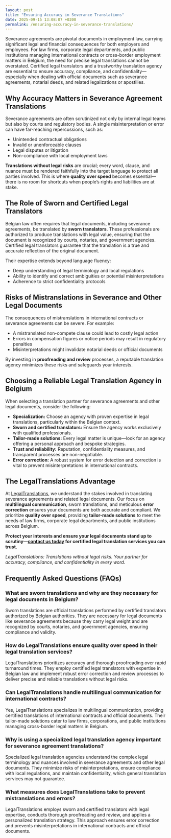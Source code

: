 ```yaml
---
layout: post
title: "Ensuring Accuracy in Severance Translations"
date: 2025-09-15 13:08:07 +0200
permalink: /ensuring-accuracy-in-severance-translations/
---
```

Severance agreements are pivotal documents in employment law, carrying significant legal and financial consequences for both employers and employees. For law firms, corporate legal departments, and public institutions managing international contracts or cross-border employment matters in Belgium, the need for precise legal translations cannot be overstated. Certified legal translators and a trustworthy translation agency are essential to ensure accuracy, compliance, and confidentiality—especially when dealing with official documents such as severance agreements, notarial deeds, and related legalizations or apostilles.

## Why Accuracy Matters in Severance Agreement Translations

Severance agreements are often scrutinized not only by internal legal teams but also by courts and regulatory bodies. A single misinterpretation or error can have far-reaching repercussions, such as:

- Unintended contractual obligations
- Invalid or unenforceable clauses
- Legal disputes or litigation
- Non-compliance with local employment laws

**Translations without legal risks** are crucial; every word, clause, and nuance must be rendered faithfully into the target language to protect all parties involved. This is where **quality over speed** becomes essential—there is no room for shortcuts when people’s rights and liabilities are at stake.

## The Role of Sworn and Certified Legal Translators

Belgian law often requires that legal documents, including severance agreements, be translated by **sworn translators**. These professionals are authorized to produce translations with legal value, ensuring that the document is recognized by courts, notaries, and government agencies. Certified legal translators guarantee that the translation is a true and accurate reflection of the original document.

Their expertise extends beyond language fluency:

- Deep understanding of legal terminology and local regulations
- Ability to identify and correct ambiguities or potential misinterpretations
- Adherence to strict confidentiality protocols

## Risks of Mistranslations in Severance and Other Legal Documents

The consequences of mistranslations in international contracts or severance agreements can be severe. For example:

- A mistranslated non-compete clause could lead to costly legal action
- Errors in compensation figures or notice periods may result in regulatory penalties
- Misinterpretations might invalidate notarial deeds or official documents

By investing in **proofreading and review** processes, a reputable translation agency minimizes these risks and safeguards your interests.

## Choosing a Reliable Legal Translation Agency in Belgium

When selecting a translation partner for severance agreements and other legal documents, consider the following:

- **Specialization:** Choose an agency with proven expertise in legal translations, particularly within the Belgian context.
- **Sworn and certified translators:** Ensure the agency works exclusively with qualified professionals.
- **Tailor-made solutions:** Every legal matter is unique—look for an agency offering a personal approach and bespoke strategies.
- **Trust and reliability:** Reputation, confidentiality measures, and transparent processes are non-negotiable.
- **Error correction:** A robust system for error detection and correction is vital to prevent misinterpretations in international contracts.

## The LegalTranslations Advantage

At [LegalTranslations](https://www.legaltranslations.be/), we understand the stakes involved in translating severance agreements and related legal documents. Our focus on **multilingual communication**, sworn translations, and meticulous **error correction** ensures your documents are both accurate and compliant. We prioritize **quality over speed**, providing **tailor-made solutions** to meet the needs of law firms, corporate legal departments, and public institutions across Belgium.

**Protect your interests and ensure your legal documents stand up to scrutiny—[contact us today](https://www.legaltranslations.be/) for certified legal translation services you can trust.**

*LegalTranslations: Translations without legal risks. Your partner for accuracy, compliance, and confidentiality in every word.*

## Frequently Asked Questions (FAQs)

### What are sworn translations and why are they necessary for legal documents in Belgium?

Sworn translations are official translations performed by certified translators authorized by Belgian authorities. They are necessary for legal documents like severance agreements because they carry legal weight and are recognized by courts, notaries, and government agencies, ensuring compliance and validity.

### How do LegalTranslations ensure quality over speed in their legal translation services?

LegalTranslations prioritizes accuracy and thorough proofreading over rapid turnaround times. They employ certified legal translators with expertise in Belgian law and implement robust error correction and review processes to deliver precise and reliable translations without legal risks.

### Can LegalTranslations handle multilingual communication for international contracts?

Yes, LegalTranslations specializes in multilingual communication, providing certified translations of international contracts and official documents. Their tailor-made solutions cater to law firms, corporations, and public institutions managing cross-border legal matters in Belgium.

### Why is using a specialized legal translation agency important for severance agreement translations?

Specialized legal translation agencies understand the complex legal terminology and nuances involved in severance agreements and other legal documents. They minimize risks of misinterpretations, ensure compliance with local regulations, and maintain confidentiality, which general translation services may not guarantee.

### What measures does LegalTranslations take to prevent mistranslations and errors?

LegalTranslations employs sworn and certified translators with legal expertise, conducts thorough proofreading and review, and applies a personalized translation strategy. This approach ensures error correction and prevents misinterpretations in international contracts and official documents.

<script type="application/ld+json">
{
  "@context": "https://schema.org",
  "@type": "BlogPosting",
  "headline": "Ensuring Accuracy in Severance Translations",
  "description": "Explore the importance of certified legal translations for severance agreements in Belgium, focusing on accuracy, sworn translators, and choosing a reliable legal translation agency.",
  "author": {
    "@type": "Person",
    "name": "Legal Translations"
  },
  "publisher": {
    "@type": "Person",
    "name": "Legal Translations"
  },
  "datePublished": "2024-06-01",
  "mainEntityOfPage": {
    "@type": "WebPage",
    "@id": "https://www.legaltranslations.be/blog/ensuring-accuracy-in-severance-translations"
  },
  "keywords": "Sworn translations, Legal translations, Multilingual communication, International contracts, Notarial deeds, Official documents, Legalizations & apostilles, Proofreading and review, Translation strategy, Translation agency, Quality over speed, Tailor-made solutions and personal approach, Trust & reliability, Translations without legal risks, Error correction, Misinterpretations in international contracts",
  "inLanguage": "en-BE"
}
</script>

<script type="application/ld+json">
{
  "@context": "https://schema.org",
  "@type": "FAQPage",
  "mainEntity": [
    {
      "@type": "Question",
      "name": "What are sworn translations and why are they necessary for legal documents in Belgium?",
      "acceptedAnswer": {
        "@type": "Answer",
        "text": "Sworn translations are official translations performed by certified translators authorized by Belgian authorities. They are necessary for legal documents like severance agreements because they carry legal weight and are recognized by courts, notaries, and government agencies, ensuring compliance and validity."
      }
    },
    {
      "@type": "Question",
      "name": "How do LegalTranslations ensure quality over speed in their legal translation services?",
      "acceptedAnswer": {
        "@type": "Answer",
        "text": "LegalTranslations prioritizes accuracy and thorough proofreading over rapid turnaround times. They employ certified legal translators with expertise in Belgian law and implement robust error correction and review processes to deliver precise and reliable translations without legal risks."
      }
    },
    {
      "@type": "Question",
      "name": "Can LegalTranslations handle multilingual communication for international contracts?",
      "acceptedAnswer": {
        "@type": "Answer",
        "text": "Yes, LegalTranslations specializes in multilingual communication, providing certified translations of international contracts and official documents. Their tailor-made solutions cater to law firms, corporations, and public institutions managing cross-border legal matters in Belgium."
      }
    },
    {
      "@type": "Question",
      "name": "Why is using a specialized legal translation agency important for severance agreement translations?",
      "acceptedAnswer": {
        "@type": "Answer",
        "text": "Specialized legal translation agencies understand the complex legal terminology and nuances involved in severance agreements and other legal documents. They minimize risks of misinterpretations, ensure compliance with local regulations, and maintain confidentiality, which general translation services may not guarantee."
      }
    },
    {
      "@type": "Question",
      "name": "What measures does LegalTranslations take to prevent mistranslations and errors?",
      "acceptedAnswer": {
        "@type": "Answer",
        "text": "LegalTranslations employs sworn and certified translators with legal expertise, conducts thorough proofreading and review, and applies a personalized translation strategy. This approach ensures error correction and prevents misinterpretations in international contracts and official documents."
      }
    }
  ]
}
</script>